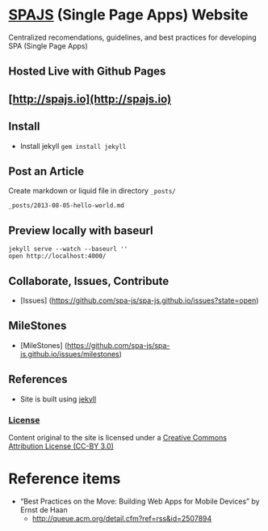 # [SPAJS](http://spajs.io) (Single Page Apps) Website

Centralized recomendations, guidelines, and best practices for developing SPA (Single Page Apps)

## Hosted Live with Github Pages
## [http://spajs.io](http://spajs.io)

## Install
- Install jekyll `gem install jekyll`

## Post an Article
Create markdown or liquid file in directory `_posts/`

    _posts/2013-08-05-hello-world.md

## Preview locally with baseurl
    jekyll serve --watch --baseurl ''
    open http://localhost:4000/

## Collaborate, Issues, Contribute
- [Issues] (https://github.com/spa-js/spa-js.github.io/issues?state=open) 

## MileStones
- [MileStones] (https://github.com/spa-js/spa-js.github.io/issues/milestones)

## References
- Site is built using [jekyll](http://jekyllrb.com/)

### [License](LICENSE)
Content original to the site is licensed under a [Creative Commons Attribution License (CC-BY 3.0)](https://creativecommons.org/licenses/by/3.0/)


# Reference items
- “Best Practices on the Move: Building Web Apps for Mobile Devices” by Ernst de Haan
	- http://queue.acm.org/detail.cfm?ref=rss&id=2507894

